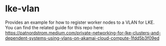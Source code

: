 # lke-vlan
Provides an example for how to register worker nodes to a VLAN for LKE.  You can find the related guide for this repo here: https://patnordstrom.medium.com/private-networking-for-lke-clusters-and-dependent-systems-using-vlans-on-akamai-cloud-compute-1fdd5b3f09ed
